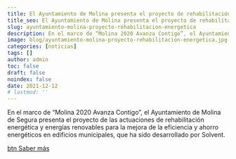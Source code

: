 ```yaml
---
title: El Ayuntamiento de Molina presenta el proyecto de rehabilitación energética desarrollado por Solvent
title_seo: El Ayuntamiento de Molina presenta el proyecto de rehabilitación energética desarrollado por Solvent - Ingeniería Solvent
slug: ayuntamiento-molina-proyecto-rehabilitacion-energetica
description: En el marco de “Molina 2020 Avanza Contigo”, el Ayuntamiento de Molina de Segura presenta el proyecto de las actuaciones de rehabilitación energética y
image: blog/ayuntamiento-molina-proyecto-rehabilitacion-energetica.jpg
categories: [noticias]
tags: []
author: admin
toc: false
draft: false
noindex: false
date: 2021-12-12
# lastmod: ''
---
```

En el marco de “Molina 2020 Avanza Contigo”, el Ayuntamiento de Molina de Segura presenta el proyecto de las actuaciones de rehabilitación energética y energías renovables para la mejora de la eficiencia y ahorro energéticos en edificios municipales, que ha sido desarrollado por Solvent.

[btn Saber más](http://portal.molinadesegura.es/index.php?option=com_content&view=article&id=7086:las-obras-de-la-nueva-plaza-de-la-ermita-el-centro-de-formacion-e-innovacion-casa-del-barco-la-restauracion-de-cuatro-chimeneas-y-la-rehabilitacion-energetica-de-diez-edificios-municipales-comenzaran-en-breve&catid=8&Itemid=101)

